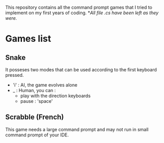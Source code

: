 This repository contains all the command prompt games that I tried to implement on my first years of coding. **All file *.cs have been left as they were.**

# Games list

## Snake

It posseses two modes that can be used according to the first keyboard pressed.
- 'i' : AI, the game evolves alone
- _ : Human, you can :
  - play with the direction keyboards
  - pause : 'space'

## Scrabble (French)

This game needs a large command prompt and may not run in small command prompt of your IDE.
